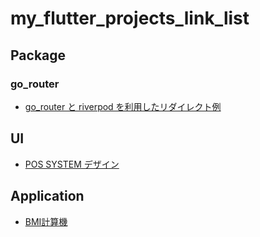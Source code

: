 # my_flutter_projects_link_list

## Package

### go_router

* [go_router と riverpod を利用したリダイレクト例](https://github.com/gentaro-wf/go_router_redirect_sample)

## UI

* [POS SYSTEM デザイン](https://github.com/gentaro-wf/POS-System-Design)

## Application

* [BMI計算機](https://github.com/gentaro-wf/bmi_calculator)